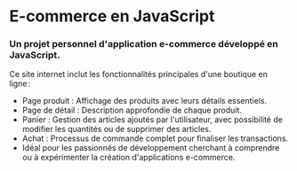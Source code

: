 # E-commerce en JavaScript
### Un projet personnel d'application e-commerce développé en JavaScript. 
Ce site internet inclut les fonctionnalités principales d'une boutique en ligne :

- Page produit : Affichage des produits avec leurs détails essentiels.
- Page de détail : Description approfondie de chaque produit.
- Panier : Gestion des articles ajoutés par l'utilisateur, avec possibilité de modifier les quantités ou de supprimer des articles.
- Achat : Processus de commande complet pour finaliser les transactions.
- Idéal pour les passionnés de développement cherchant à comprendre ou à expérimenter la création d'applications e-commerce.
